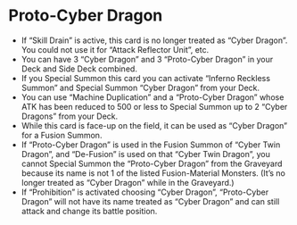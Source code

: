 # Proto-Cyber Dragon

*   If “Skill Drain” is active, this card is no longer treated as “Cyber Dragon”. You could not use it for “Attack Reflector Unit”, etc.
*   You can have 3 “Cyber Dragon” and 3 “Proto-Cyber Dragon” in your Deck and Side Deck combined.
*   If you Special Summon this card you can activate “Inferno Reckless Summon” and Special Summon “Cyber Dragon” from your Deck.
*   You can use “Machine Duplication” and a “Proto-Cyber Dragon” whose ATK has been reduced to 500 or less to Special Summon up to 2 “Cyber Dragons” from your Deck.
*   While this card is face-up on the field, it can be used as “Cyber Dragon” for a Fusion Summon.
*   If “Proto-Cyber Dragon” is used in the Fusion Summon of “Cyber Twin Dragon”, and “De-Fusion” is used on that “Cyber Twin Dragon”, you cannot Special Summon the “Proto-Cyber Dragon” from the Graveyard because its name is not 1 of the listed Fusion-Material Monsters. (It’s no longer treated as “Cyber Dragon” while in the Graveyard.)
*   If “Prohibition” is activated choosing “Cyber Dragon”, “Proto-Cyber Dragon” will not have its name treated as “Cyber Dragon” and can still attack and change its battle position.
